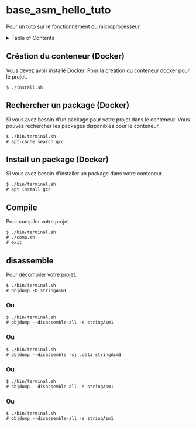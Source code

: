 # base_asm_hello_tuto

Pour un tuto sur le fonctionnement du microprocesseur.

<details>
  <summary>Table of Contents</summary>
  <ol>
    <li><a href="#création-du-conteneur-docker">Création du conteneur (Docker)</a></li>
    <li><a href="#rechercher-un-package-docker">Rechercher un package (Docker)</a></li>
    <li><a href="#install-un-package-docker">Install un package (Docker)</a></li>
    <li><a href="#compile-1">Compile 1</a></li>
    <li><a href="#compile-2">Compile 2</a></li>
    <li><a href="#disassemble">Disassemble</a></li>
  </ol>
</details>

## Création du conteneur (Docker)
Vous devez avoir installé Docker.
Pour la création du conteneur docker pour le projet.
```
$ ./install.sh
```
## Rechercher un package (Docker)
Si vous avez besoin d'un package pour votre projet dans le conteneur. Vous pouvez rechercher les packages disponibles pour le conteneur.
```
$ ./bin/terminal.sh
# apt-cache search gcc
```

## Install un package (Docker)
Si vous avez besoin d'installer un package dans votre conteneur.
```
$ ./bin/terminal.sh
# apt install gcc
```

## Compile
Pour compiler votre projet.
```
$ ./bin/terminal.sh
# ./comp.sh
# exit
```

## disassemble
Pour décompiler votre projet.
```
$ ./bin/terminal.sh
# objdump -D stringAsm1
```

### Ou

```
$ ./bin/terminal.sh
# objdump --disassemble-all -s stringAsm1
```
### Ou

```
$ ./bin/terminal.sh
# objdump --disassemble -sj .data stringAsm1
```

### Ou

```
$ ./bin/terminal.sh
# objdump --disassemble-all -s stringAsm1
```

### Ou

```
$ ./bin/terminal.sh
# objdump --disassemble-all -s stringAsm1
```

